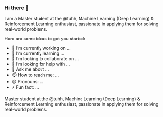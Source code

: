 ### Hi there 👋

I am a Master student at the @tuhh, Machine Learning (Deep Learning) & Reinforcement Learning enthusiast, passionate in applying them for solving real-world problems.


Here are some ideas to get you started:

- 🔭 I’m currently working on ...
- 🌱 I’m currently learning ...
- 👯 I’m looking to collaborate on ...
- 🤔 I’m looking for help with ...
- 💬 Ask me about ...
- 📫 How to reach me: ...
- 😄 Pronouns: ...
- ⚡ Fun fact: ...

Master student at the @tuhh, Machine Learning (Deep Learning) & Reinforcement Learning enthusiast, passionate in applying them for solving real-world problems.

